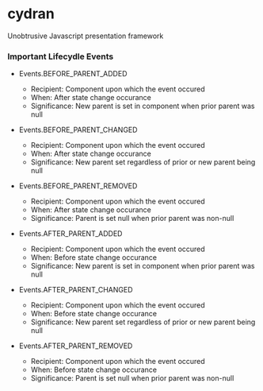 # cydran
Unobtrusive Javascript presentation framework

### Important Lifecydle Events
+ Events.BEFORE_PARENT_ADDED
  * Recipient: Component upon which the event occured
  * When: After state change occurance
  * Significance: New parent is set in component when prior parent was null
+ Events.BEFORE_PARENT_CHANGED
  * Recipient: Component upon which the event occured
  * When: After state change occurance
  * Significance: New parent set regardless of prior or new parent being null
+ Events.BEFORE_PARENT_REMOVED
  * Recipient: Component upon which the event occured
  * When: After state change occurance
  * Significance: Parent is set null when prior parent was non-null

+ Events.AFTER_PARENT_ADDED
  * Recipient: Component upon which the event occured
  * When: Before state change occurance
  * Significance: New parent is set in component when prior parent was null
+ Events.AFTER_PARENT_CHANGED
  * Recipient: Component upon which the event occured
  * When: Before state change occurance
  * Significance: New parent set regardless of prior or new parent being null
+ Events.AFTER_PARENT_REMOVED
  * Recipient: Component upon which the event occured
  * When: Before state change occurance
  * Significance: Parent is set null when prior parent was non-null